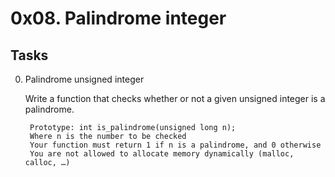# 0x08. Palindrome integer

## Tasks

0. Palindrome unsigned integer 

    Write a function that checks whether or not a given unsigned integer is a palindrome.

        Prototype: int is_palindrome(unsigned long n);
        Where n is the number to be checked
        Your function must return 1 if n is a palindrome, and 0 otherwise
        You are not allowed to allocate memory dynamically (malloc, calloc, …)
